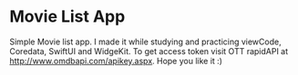# Movie List App

Simple Movie list app. I made it while studying and practicing viewCode, Coredata, SwiftUI and WidgeKit. 
To get access token visit OTT rapidAPI at http://www.omdbapi.com/apikey.aspx.
Hope you like it :)
